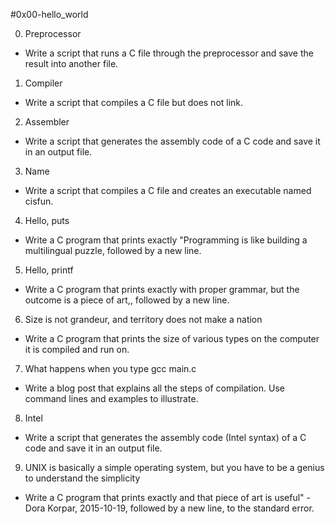 #0x00-hello_world

0. Preprocessor
*  Write a script that runs a C file through the preprocessor and save the result into another file.
1. Compiler
*  Write a script that compiles a C file but does not link.
2. Assembler
*  Write a script that generates the assembly code of a C code and save it in an output file.
3. Name
*  Write a script that compiles a C file and creates an executable named cisfun.
4. Hello, puts
*  Write a C program that prints exactly "Programming is like building a multilingual puzzle, followed by a new line.
5. Hello, printf
*  Write a C program that prints exactly with proper grammar, but the outcome is a piece of art,, followed by a new line.
6. Size is not grandeur, and territory does not make a nation
*  Write a C program that prints the size of various types on the computer it is compiled and run on.
7. What happens when you type gcc main.c
*  Write a blog post that explains all the steps of compilation. Use command lines and examples to illustrate.
8. Intel
*  Write a script that generates the assembly code (Intel syntax) of a C code and save it in an output file.
9. UNIX is basically a simple operating system, but you have to be a genius to understand the simplicity
*  Write a C program that prints exactly and that piece of art is useful" - Dora Korpar, 2015-10-19, followed by a new line, to the standard error.
